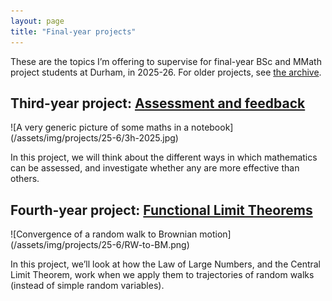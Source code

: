 ```yaml
---
layout: page
title: "Final-year projects"
---
```


These are the topics I’m offering to supervise for final-year BSc and MMath project students at Durham, in 2025-26. For older projects, see [the archive](/teaching/final-year-projects/previous-projects).

## Third-year project: [Assessment and feedback](/teaching/final-year-projects/assessment-and-feedback)

<div class="row g-5 mb-5">
    <div class="col-md-3">
    ![A very generic picture of some maths in a notebook](/assets/img/projects/25-6/3h-2025.jpg)
    </div>
    <div class="col-md-9">
    <p> In this project, we will think about the different ways in which mathematics can be assessed, and investigate whether any are more effective than others.
    </p>
    </div>
</div>


## Fourth-year project: [Functional Limit Theorems](/teaching/final-year-projects/functional-limit-theorems)

<div class="row g-5 mb-5">
    <div class="col-md-3">
    ![Convergence of a random walk to Brownian motion](/assets/img/projects/25-6/RW-to-BM.png)
    </div>
    <div class="col-md-9">
    <p> In this project, we’ll look at how the Law of Large Numbers, and the Central Limit Theorem, work when we apply them to trajectories of random walks (instead of simple random variables).
    </p>
    </div>
</div>